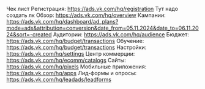 Чек лист
Регистрация: https://ads.vk.com/hq/registration
Тут надо создать лк
Обзор: https://ads.vk.com/hq/overview
Кампании: https://ads.vk.com/hq/dashboard/ad_plans?mode=ads&attribution=conversion&date_from=05.11.2024&date_to=06.11.2024&sort=-created
Аудитории: https://ads.vk.com/hq/audience
Бюджет: https://ads.vk.com/hq/budget/transactions
Обучение: https://ads.vk.com/hq/budget/transactions
Настройки: https://ads.vk.com/hq/settings
Центр коммерции: https://ads.vk.com/hq/ecomm/catalogs
Сайты: https://ads.vk.com/hq/pixels
Мобильные приложения: https://ads.vk.com/hq/apps
Лид-формы и опросы: https://ads.vk.com/hq/leadads/leadforms
